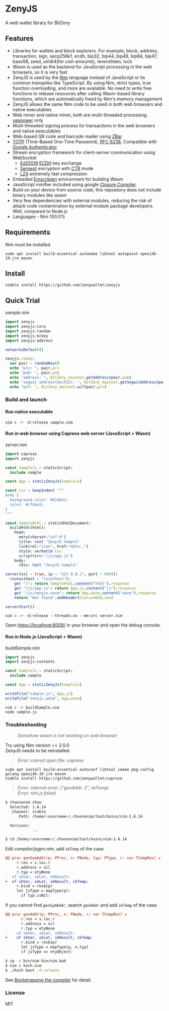 # ZenyJS
A web wallet library for BitZeny

## Features
- Libraries for wallets and block explorers. For example, block, address, transaction, sign, secp256k1, ecdh, bip32, bip44, bip49, bip84, bip47, base58, seed, uint64(for coin amounts), levenshtein, lock
- Wasm is used as the backend for JavaScript processing in the web browsers, so it is very fast
- ZenyJS is used by the [Nim](https://nim-lang.org/) language instead of JavaScript or its common transpiles like TypeScript. By using Nim, strict types, true function overloading, and more are available. No need to write free functions to release resources after calling Wasm-based library functions, which are automatically freed by Nim's memory management
- ZenyJS allows the same Nim code to be used in both web browsers and native executables
- Web miner and native miner, both are multi-threaded processing. [yespower](https://www.openwall.com/yespower/) only
- Multi-threaded signing process for transactions in the web browsers and native executables
- Web-based QR code and barcode reader using [ZBar](https://github.com/mchehab/zbar)
- [TOTP](https://en.wikipedia.org/wiki/Time-based_one-time_password) (Time-Based One-Time Password), [RFC 6238](https://datatracker.ietf.org/doc/html/rfc6238), Compatible with [Google Authenticator](https://en.wikipedia.org/wiki/Google_Authenticator)
- Stream encryption framework for client-server communication using WebSocket
    - [Ed25519](https://github.com/orlp/ed25519) [ECDH](https://en.wikipedia.org/wiki/Elliptic-curve_Diffie%E2%80%93Hellman) key exchange
    - [Serpent](https://www.cl.cam.ac.uk/~rja14/serpent.html) encryption with [CTR](https://en.wikipedia.org/wiki/Block_cipher_mode_of_operation#Counter_(CTR)) mode
    - [LZ4](https://github.com/lz4/lz4) extremely fast compression
- Embeded [Emscripten](https://emscripten.org/) environment for building Wasm
- JavaScript minifier included using google [Closure Compiler](https://developers.google.com/closure/compiler)
- Build on your device from source code, this repository does not include binary modules like *wasm*
- Very few dependencies with external modules, reducing the risk of attack code contamination by external module package developers. Well, compared to Node.js
- Languages - Nim 100.0%

## Requirements
Nim must be installed.

    sudo apt install build-essential automake libtool autopoint openjdk-19-jre maven

## Install
    nimble install https://github.com/zenywallet/zenyjs

## Quick Trial
*sample.nim*
```nim
import zenyjs
import zenyjs/core
import zenyjs/random
import zenyjs/eckey
import zenyjs/address

networksDefault()

zenyjs.ready:
  var pair = randomKey()
  echo "prv: ", pair.prv
  echo "pub: ", pair.pub
  echo "address: ", BitZeny_mainnet.getAddress(pair.pub)
  echo "segwit address(bech32): ", BitZeny_mainnet.getSegwitAddress(pair.pub)
  echo "wif: ", BitZeny_mainnet.wif(pair.prv)
```

### Build and launch
#### Run native executable
    nim c -r -d:release sample.nim

#### Run in web browser using Caprese web server (JavaScript + Wasm)
*server.nim*
```nim
import caprese
import zenyjs

const SampleJs = staticScript:
  include sample

const App = staticZenyJs(SampleJs)

const Css = keepIndent """
body {
  background-color: #414b52;
  color: #cfdae3;
}
"""

const SampleHtml = staticHtmlDocument:
  buildHtml(html):
    head:
      meta(charset="utf-8")
      title: text "ZenyJS Sample"
      link(rel="icon", href="data:,")
      style: verbatim Css
      script(src="/js/app.js")
    body:
      tdiv: text "ZenyJS Sample"

server(ssl = true, ip = "127.0.0.1", port = 8009):
  routes(host = "localhost"):
    get "/": return SampleHtml.content("html").response
    get "/js/app.js": return App.js.content("js").response
    get "/js/zenyjs.wasm": return App.wasm.content("wasm").response
    return "Not found".addHeader(Status404).send

serverStart()
```

    nim c -r -d:release --threads:on --mm:orc server.nim

Open [https://localhost:8009/](https://localhost:8009/) in your browser and open the debug console.

#### Run in Node.js (JavaScript + Wasm)
*buildSample.nim*
```nim
import zenyjs
import zenyjs/contents

const SampleJs = staticScript:
  include sample

const App = staticZenyJs(SampleJs)

writeFile("sample.js", App.js)
writeFile("zenyjs.wasm", App.wasm)
```

    nim c -r buildSample.nim
    node sample.js

### Troubleshooting
> *Somehow wasm is not working on web browser*

Try using Nim version >= 2.0.0  
ZenyJS needs to be reinstalled.

> *Error: cannot open file: caprese*

    sudo apt install build-essential autoconf libtool cmake pkg-config golang openjdk-19-jre maven
    nimble install https://github.com/zenywallet/caprese

> *Error: internal error: ("genAddr: 2", skTemp)*  
> *Error: nim js failed*
```sh
$ choosenim show
  Selected: 1.6.14
   Channel: stable
      Path: /home/<username>/.choosenim/toolchains/nim-1.6.14

  Versions:
            ...

$ cd /home/<username>/.choosenim/toolchains/nim-1.6.14
```

Edit *compiler/jsgen.nim*, add `skTemp` of the case.
```diff
@@ proc genSymAddr(p: PProc, n: PNode, typ: PType, r: var TCompRes) =
     r.res = s.loc.r
     r.address = nil
     r.typ = etyNone
-  of skVar, skLet, skResult:
+  of skVar, skLet, skResult, skTemp:
     r.kind = resExpr
     let jsType = mapType(p):
       if typ.isNil:
```

If you cannot find `genSymAddr`, search `genAddr` and add `skTemp` of the case.
```diff
@@ proc genAddr(p: PProc, n: PNode, r: var TCompRes) =
       r.res = s.loc.r
       r.address = nil
       r.typ = etyNone
-    of skVar, skLet, skResult:
+    of skVar, skLet, skResult, skTemp:
       r.kind = resExpr
       let jsType = mapType(p, n.typ)
       if jsType == etyObject:
```

```sh
$ cp -a bin/nim bin/nim.bak
$ nim c koch.nim
$ ./koch boot -d:release
```
See [Bootstrapping the compiler](https://nim-lang.github.io/Nim/intern.html#bootstrapping-the-compiler) for detail.

### License
MIT
